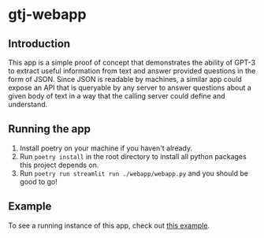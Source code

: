# gtj-webapp

## Introduction

This app is a simple proof of concept that demonstrates the ability of GPT-3 to extract useful information from text and answer provided questions in the form of JSON. Since JSON is readable by machines, a similar app could expose an API that is queryable by any server to answer questions about a given body of text in a way that the calling server could define and understand.

## Running the app

1. Install poetry on your machine if you haven't already.
2. Run `poetry install` in the root directory to install all python packages this project depends on.
3. Run `poetry run streamlit run ./webapp/webapp.py` and you should be good to go!

## Example

To see a running instance of this app, check out [this example](https://arcticfly-gtj-webapp-webappwebapp-gurcy6.streamlit.app/).